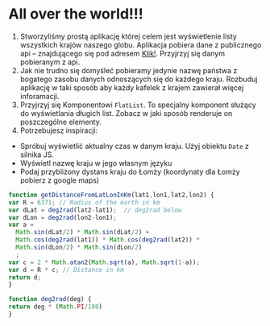 # All over the world!!!

1. Stworzyliśmy prostą aplikację której celem jest wyświetlenie listy wszystkich krajów naszego globu. Aplikacja pobiera dane z publicznego api – znajdującego się pod adresem [Klik!](https://restcountries.eu/rest/v2/alpha?codes=af). Przyjrzyj się danym pobieranym z api. 
2. Jak nie trudno się domyśleć pobieramy jedynie nazwę państwa z bogatego zasobu danych odnoszących się do każdego kraju. Rozbuduj aplikację w taki sposób aby każdy kafelek z krajem zawierał więcej inforamacji. 
3. Przyjrzyj się Komponentowi `FlatList`. To specjalny komponent służący do wyświetlania długich list. Zobacz w jaki sposób renderuje on poszczególne elementy. 
4. Potrzebujesz inspiracji:
  * Spróbuj wyświetlić aktualny czas w danym kraju. Użyj obiektu `Date` z silnika JS.
  * Wyświetl nazwę kraju w jego własnym języku
  * Podaj przybliżony dystans kraju do Łomży (koordynaty dla Łomży pobierz z google maps)
  ```javascript
  function getDistanceFromLatLonInKm(lat1,lon1,lat2,lon2) {
  var R = 6371; // Radius of the earth in km
  var dLat = deg2rad(lat2-lat1);  // deg2rad below
  var dLon = deg2rad(lon2-lon1); 
  var a = 
    Math.sin(dLat/2) * Math.sin(dLat/2) +
    Math.cos(deg2rad(lat1)) * Math.cos(deg2rad(lat2)) * 
    Math.sin(dLon/2) * Math.sin(dLon/2)
    ; 
  var c = 2 * Math.atan2(Math.sqrt(a), Math.sqrt(1-a)); 
  var d = R * c; // Distance in km
  return d;
}

function deg2rad(deg) {
  return deg * (Math.PI/180)
}

```